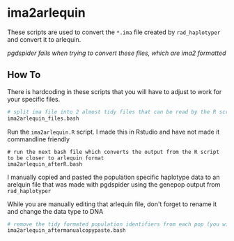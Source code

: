 # ima2arlequin

These scripts are used to convert the `*.ima` file created by `rad_haplotyper` and convert it to arlequin.


_pgdspider fails when trying to convert these files, which are ima2 formatted_


## How To

There is hardcoding in these scripts that you will have to adjust to work for your specific files.


```bash
# split ima file into 2 almost tidy files that can be read by the R script
ima2arlequin_files.bash

``` 

Run the `ima2arlequin.R` script.  I made this in Rstudio and have not made it commandline friendly


```
# run the next bash file which converts the output from the R script to be closer to arlequin format
ima2arlequin_afterR.bash
```

I manually copied and pasted the population specific haplotype data to an arelquin file that was made with pgdspider using the genepop output from `rad_haplotyper`


While you are manually editing that arlequin file, don't forget to rename it and change the data type to DNA

```bash
# remove the tidy formated population identifiers from each pop (you will need to modify the code for your popnames)
ima2arlequin_aftermanualcopypaste.bash
```
